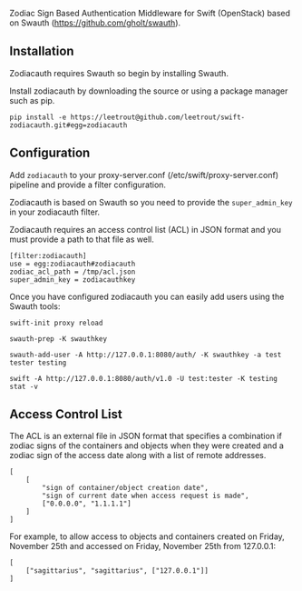 Zodiac Sign Based Authentication Middleware for Swift (OpenStack) based on 
Swauth (https://github.com/gholt/swauth).


## Installation
Zodiacauth requires Swauth so begin by installing Swauth.

Install zodiacauth by downloading the source or using a package manager such as 
pip.

`pip install -e https://leetrout@github.com/leetrout/swift-zodiacauth.git#egg=zodiacauth`


## Configuration
Add `zodiacauth` to your proxy-server.conf (/etc/swift/proxy-server.conf) 
pipeline and provide a filter configuration.

Zodiacauth is based on Swauth so you need to provide the `super_admin_key` in 
your zodiacauth filter.

Zodiacauth requires an access control list (ACL) in JSON format and you must 
provide a path to that file as well.

    [filter:zodiacauth]
    use = egg:zodiacauth#zodiacauth
    zodiac_acl_path = /tmp/acl.json
    super_admin_key = zodiacauthkey

Once you have configured zodiacauth you can easily add users using the Swauth
tools:

    swift-init proxy reload

    swauth-prep -K swauthkey

    swauth-add-user -A http://127.0.0.1:8080/auth/ -K swauthkey -a test tester testing

    swift -A http://127.0.0.1:8080/auth/v1.0 -U test:tester -K testing stat -v

## Access Control List
The ACL is an external file in JSON format that specifies a combination if 
zodiac signs of the containers and objects when they were created and a zodiac 
sign of the access date along with a list of remote addresses.

    [
        [
            "sign of container/object creation date", 
            "sign of current date when access request is made",
            ["0.0.0.0", "1.1.1.1"]
        ]
    ]

For example, to allow access to objects and containers created on Friday, 
November 25th and accessed on Friday, November 25th from 127.0.0.1:

    [
        ["sagittarius", "sagittarius", ["127.0.0.1"]]
    ]


